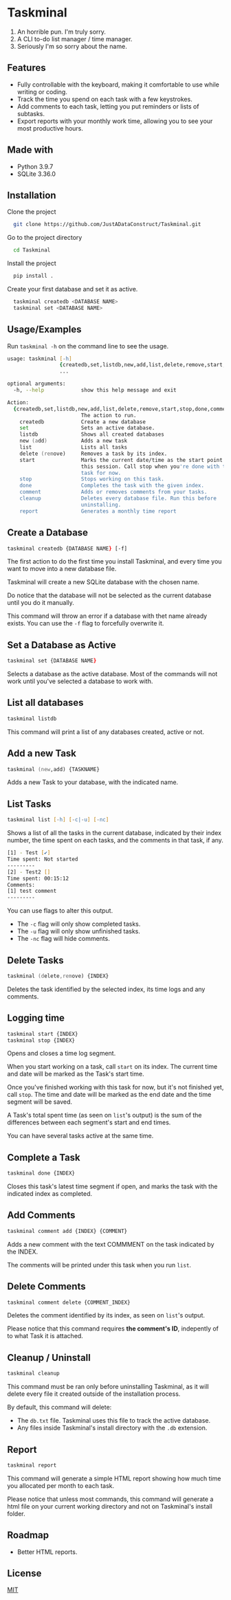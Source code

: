 
# Taskminal

1) An horrible pun. I'm truly sorry.
2) A CLI to-do list manager / time manager.
3) Seriously I'm so sorry about the name.

## Features

- Fully controllable with the keyboard, making it comfortable to use while writing or coding.
- Track the time you spend on each task with a few keystrokes.
- Add comments to each task, letting you put reminders or lists of subtasks.
- Export reports with your monthly work time, allowing you to see your most productive hours.
## Made with

- Python 3.9.7
- SQLite 3.36.0


## Installation

Clone the project

```bash
  git clone https://github.com/JustADataConstruct/Taskminal.git
```

Go to the project directory

```bash
  cd Taskminal
```

Install the project

```bash
  pip install .
```

Create your first database and set it as active.

```bash
  taskminal createdb <DATABASE NAME>
  taskminal set <DATABASE NAME>
```


## Usage/Examples

Run `taskminal -h` on the command line to see the usage.

```zsh
usage: taskminal [-h]
                 {createdb,set,listdb,new,add,list,delete,remove,start,stop,done,comment,cleanup,report}
                 ...

optional arguments:
  -h, --help            show this help message and exit

Action:
  {createdb,set,listdb,new,add,list,delete,remove,start,stop,done,comment,cleanup,report}
                        The action to run.
    createdb            Create a new database
    set                 Sets an active database.
    listdb              Shows all created databases
    new (add)           Adds a new task
    list                Lists all tasks
    delete (remove)     Removes a task by its index.
    start               Marks the current date/time as the start point for
                        this session. Call stop when you're done with this
                        task for now.
    stop                Stops working on this task.
    done                Completes the task with the given index.
    comment             Adds or removes comments from your tasks.
    cleanup             Deletes every database file. Run this before
                        uninstalling.
    report              Generates a monthly time report
```
## Create a Database
```zsh
taskminal createdb {DATABASE NAME} [-f]
```
The first action to do the first time you install Taskminal, and every time you want to move into a new database file.

Taskminal will create a new SQLite database with the chosen name.

Do notice that the database will not be selected as the current database until you do it manually.

This command will throw an error if a database with thet name already exists. You can use the `-f` flag to forcefully overwrite it.


## Set a Database as Active
```zsh
taskminal set {DATABASE NAME}
```
Selects a database as the active database. Most of the commands will not work until you've selected a database to work with.
## List all databases
```zsh
taskminal listdb
```
This command will print a list of any databases created, active or not.
## Add a new Task
```zsh
taskminal (new,add) {TASKNAME}
```
Adds a new Task to your database, with the indicated name.

## List Tasks
```zsh
taskminal list [-h] [-c|-u] [-nc]
```
Shows a list of all the tasks in the current database, indicated by their index number, the time spent on each tasks, and the comments in that task, if any.
```zsh
[1] - Test [✔]
Time spent: Not started
---------
[2] - Test2 []
Time spent: 00:15:12
Comments:
[1] test comment
---------
```

You can use flags to alter this output. 
- The `-c` flag will only show completed tasks.
- The `-u` flag will only show unfinished tasks.
- The `-nc` flag will hide comments.
## Delete Tasks
```zsh
taskminal (delete,remove) {INDEX}
```
Deletes the task identified by the selected index, its time logs and any comments.

## Logging time
```zsh
taskminal start {INDEX}
taskminal stop {INDEX}
```
Opens and closes a time log segment.

When you start working on a task, call `start` on its index. The current time and date will be marked as the Task's start time.

Once you've finished working with this task for now, but it's not finished yet, call `stop`. The time and date will be marked as the end date and the time segment will be saved.

A Task's total spent time (as seen on `list`'s output) is the sum of the differences between each segment's start and end times.

You can have several tasks active at the same time.
## Complete a Task
```zsh
taskminal done {INDEX}
```
Closes this task's latest time segment if open, and marks the task with the indicated index as completed.
## Add Comments
```zsh
taskminal comment add {INDEX} {COMMENT}
```
Adds a new comment with the text COMMMENT on the task indicated by the INDEX.

The comments will be printed under this task when you run `list`.
## Delete Comments
```zsh
taskminal comment delete {COMMENT_INDEX}
```
Deletes the comment identified by its index, as seen on `list`'s output.

Please notice that this command requires **the comment's ID**, indepently of to what Task it is attached.
## Cleanup / Uninstall
```zsh
taskminal cleanup
```
This command must be ran only before uninstalling Taskminal, as it will delete every file it created outside of the installation process.

By default, this command will delete:

- The `db.txt` file. Taskminal uses this file to track the active database.
- Any files inside Taskminal's install directory with the `.db` extension.
## Report
```bash
taskminal report
```
This command will generate a simple HTML report showing how much time you allocated per month to each task.

Please notice that unless most commands, this command will generate a html file on your current working directory and not on Taskminal's install folder.
## Roadmap

- Better HTML reports.


## License

[MIT](https://choosealicense.com/licenses/mit/)

